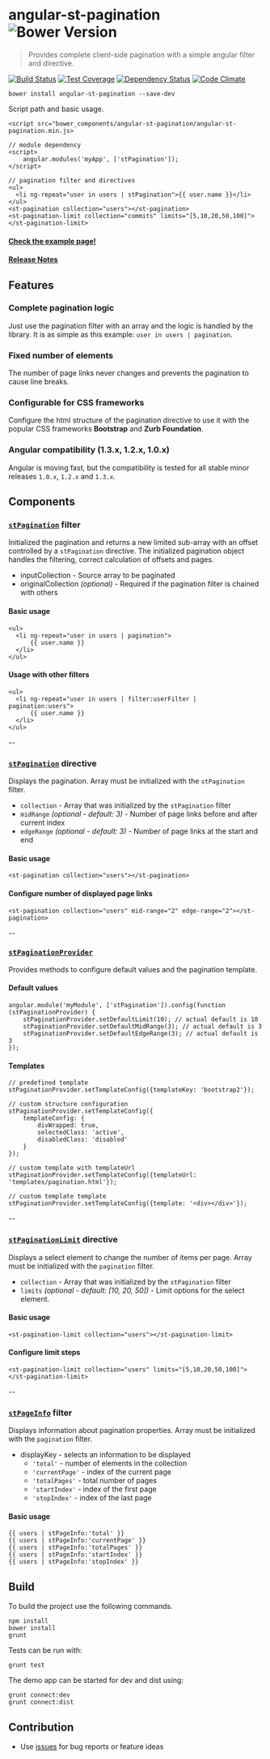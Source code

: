 # angular-st-pagination ![Bower Version](https://img.shields.io/bower/v/angular-st-pagination.svg)

> Provides complete client-side pagination with a simple angular filter and directive.

[![Build Status](https://img.shields.io/travis/tilmanpotthof/angular-st-pagination.svg)](https://travis-ci.org/tilmanpotthof/angular-st-pagination)
[![Test Coverage](https://img.shields.io/codeclimate/coverage/github/tilmanpotthof/angular-st-pagination.svg)](https://codeclimate.com/github/tilmanpotthof/angular-st-pagination)
[![Dependency Status](https://img.shields.io/gemnasium/tilmanpotthof/angular-st-pagination.svg)](https://gemnasium.com/tilmanpotthof/angular-st-pagination)
[![Code Climate](https://img.shields.io/codeclimate/github/tilmanpotthof/angular-st-pagination.svg)](https://codeclimate.com/github/tilmanpotthof/angular-st-pagination)

    bower install angular-st-pagination --save-dev

Script path and basic usage.

    <script src="bower_components/angular-st-pagination/angular-st-pagination.min.js>

    // module dependency
    <script>
    	angular.modules('myApp', ['stPagination']);
    </script>

    // pagination filter and directives
    <ul>
      <li ng-repeat="user in users | stPagination">{{ user.name }}</li>
    </ul>
    <st-pagination collection="users"></st-pagination>
    <st-pagination-limit collection="commits" limits="[5,10,20,50,100]"></st-pagination-limit>

#### [Check the example page!](http://tilmanpotthof.github.io/angular-st-pagination/#/)

#### [Release Notes](ReleaseNotes.md)

## Features

### Complete pagination logic

Just use the pagination filter with an array and the logic is handled by the library. It is as simple as this example: `user in users | pagination`.

### Fixed number of elements

The number of page links never changes and prevents the pagination to cause line breaks.

### Configurable for CSS frameworks

Configure the html structure of the pagination directive to use it with the popular CSS frameworks
**Bootstrap** and **Zurb Foundation**.

### Angular compatibility (1.3.x, 1.2.x, 1.0.x)

Angular is moving fast, but the compatibility is tested for all stable minor releases `1.0.x`, `1.2.x` and `1.3.x`.


## Components

### [`stPagination`](http://tilmanpotthof.github.io/angular-st-pagination/docs/#/api/stPagination.filter:stPagination) filter

Initialized the pagination and returns a new limited sub-array with an offset controlled by a `stPagination` directive.
The initialized pagination object handles the filtering, correct calculation of offsets and pages.

* inputCollection - Source array to be paginated
* originalCollection *(optional)* - Required if the pagination filter is chained with others

#### Basic usage

    <ul>
      <li ng-repeat="user in users | pagination">
          {{ user.name }}
      </li>
    </ul>

#### Usage with other filters

    <ul>
      <li ng-repeat="user in users | filter:userFilter | pagination:users">
          {{ user.name }}
      </li>
    </ul>

--

### [`stPagination`](http://tilmanpotthof.github.io/angular-st-pagination/docs/#/api/stPagination.directive:stPagination) directive

Displays the pagination. Array must be initialized with the `stPagination` filter.

* `collection` - Array that was initialized by the `stPagination` filter
* `midRange` *(optional - default: 3)* - Number of page links before and after current index
* `edgeRange` *(optional - default: 3)* - Number of page links at the start and end

#### Basic usage

    <st-pagination collection="users"></st-pagination>

#### Configure number of displayed page links

    <st-pagination collection="users" mid-range="2" edge-range="2"></st-pagination>

--

### [`stPaginationProvider`](http://tilmanpotthof.github.io/angular-st-pagination/docs/#/api/stPagination)

Provides methods to configure default values and the pagination template.

#### Default values

    angular.module('myModule', ['stPagination']).config(function (stPaginationProvider) {
        stPaginationProvider.setDefaultLimit(10); // actual default is 10
        stPaginationProvider.setDefaultMidRange(3); // actual default is 3
        stPaginationProvider.setDefaultEdgeRange(3); // actual default is 3
    });

#### Templates

    // predefined template
    stPaginationProvider.setTemplateConfig({templateKey: 'bootstrap2'});

    // custom structure configuration
    stPaginationProvider.setTemplateConfig({
        templateConfig: {
            divWrapped: true,
            selectedClass: 'active',
            disabledClass: 'disabled'
        }
    });
    
    // custom template with templateUrl
    stPaginationProvider.setTemplateConfig({templateUrl: 'templates/pagination.html'});
    
    // custom template template
    stPaginationProvider.setTemplateConfig({template: '<div></div>'});

--

### [`stPaginationLimit`](http://tilmanpotthof.github.io/angular-st-pagination/docs/#/api/stPagination.directive:stPaginationLimit) directive

Displays a select element to change the number of items per page.
Array must be initialized with the `pagination` filter.

* `collection` - Array that was initialized by the `stPagination` filter
* `limits` *(optional - default: [10, 20, 50])* - Limit options for the select element.

#### Basic usage

    <st-pagination-limit collection="users"></st-pagination-limit>

#### Configure limit steps

    <st-pagination-limit collection="users" limits="[5,10,20,50,100]"></st-pagination-limit>

--

### [`stPageInfo`](http://tilmanpotthof.github.io/angular-st-pagination/docs/#/api/stPagination.directive:stPageInfo) filter

Displays information about pagination properties.
Array must be initialized with the `pagination` filter. 

* displayKey - selects an information to be displayed
   * `'total'` - number of elements in the collection
   * `'currentPage'` - index of the current page
   * `'totalPages'` - total number of pages
   * `'startIndex'` - index of the first page
   * `'stopIndex'` - index of the last page

#### Basic usage

    {{ users | stPageInfo:'total' }}
    {{ users | stPageInfo:'currentPage' }}
    {{ users | stPageInfo:'totalPages' }}
    {{ users | stPageInfo:'startIndex' }}
    {{ users | stPageInfo:'stopIndex' }}

## Build

To build the project use the following commands.

    npm install
    bower install
    grunt

Tests can be run with:

    grunt test

The demo app can be started for dev and dist using:

    grunt connect:dev
    grunt connect:dist

## Contribution

* Use [issues](https://github.com/tilmanpotthof/angular-st-pagination/issues) for bug reports or feature ideas




